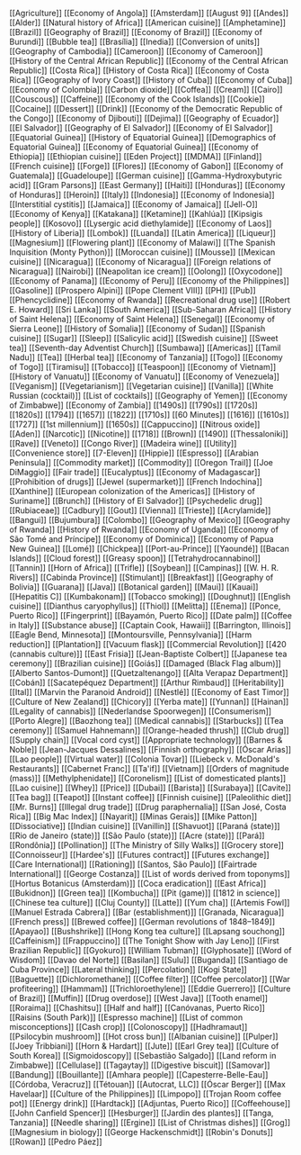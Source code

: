 [[Agriculture]]
[[Economy of Angola]]
[[Amsterdam]]
[[August 9]]
[[Andes]]
[[Alder]]
[[Natural history of Africa]]
[[American cuisine]]
[[Amphetamine]]
[[Brazil]]
[[Geography of Brazil]]
[[Economy of Brazil]]
[[Economy of Burundi]]
[[Bubble tea]]
[[Brasília]]
[[Inedia]]
[[Conversion of units]]
[[Geography of Cambodia]]
[[Cameroon]]
[[Economy of Cameroon]]
[[History of the Central African Republic]]
[[Economy of the Central African Republic]]
[[Costa Rica]]
[[History of Costa Rica]]
[[Economy of Costa Rica]]
[[Geography of Ivory Coast]]
[[History of Cuba]]
[[Economy of Cuba]]
[[Economy of Colombia]]
[[Carbon dioxide]]
[[Coffea]]
[[Cream]]
[[Cairo]]
[[Couscous]]
[[Caffeine]]
[[Economy of the Cook Islands]]
[[Cookie]]
[[Cocaine]]
[[Dessert]]
[[Drink]]
[[Economy of the Democratic Republic of the Congo]]
[[Economy of Djibouti]]
[[Dejima]]
[[Geography of Ecuador]]
[[El Salvador]]
[[Geography of El Salvador]]
[[Economy of El Salvador]]
[[Equatorial Guinea]]
[[History of Equatorial Guinea]]
[[Demographics of Equatorial Guinea]]
[[Economy of Equatorial Guinea]]
[[Economy of Ethiopia]]
[[Ethiopian cuisine]]
[[Eden Project]]
[[MDMA]]
[[Finland]]
[[French cuisine]]
[[Forge]]
[[Flores]]
[[Economy of Gabon]]
[[Economy of Guatemala]]
[[Guadeloupe]]
[[German cuisine]]
[[Gamma-Hydroxybutyric acid]]
[[Gram Parsons]]
[[East Germany]]
[[Haiti]]
[[Honduras]]
[[Economy of Honduras]]
[[Heroin]]
[[Italy]]
[[Indonesia]]
[[Economy of Indonesia]]
[[Interstitial cystitis]]
[[Jamaica]]
[[Economy of Jamaica]]
[[Jell-O]]
[[Economy of Kenya]]
[[Katakana]]
[[Ketamine]]
[[Kahlúa]]
[[Kipsigis people]]
[[Kosovo]]
[[Lysergic acid diethylamide]]
[[Economy of Laos]]
[[History of Liberia]]
[[Lombok]]
[[Luanda]]
[[Latin America]]
[[Liqueur]]
[[Magnesium]]
[[Flowering plant]]
[[Economy of Malawi]]
[[The Spanish Inquisition (Monty Python)]]
[[Moroccan cuisine]]
[[Mousse]]
[[Mexican cuisine]]
[[Nicaragua]]
[[Economy of Nicaragua]]
[[Foreign relations of Nicaragua]]
[[Nairobi]]
[[Neapolitan ice cream]]
[[Oolong]]
[[Oxycodone]]
[[Economy of Panama]]
[[Economy of Peru]]
[[Economy of the Philippines]]
[[Gasoline]]
[[Prospero Alpini]]
[[Pope Clement VIII]]
[[PH]]
[[Pub]]
[[Phencyclidine]]
[[Economy of Rwanda]]
[[Recreational drug use]]
[[Robert E. Howard]]
[[Sri Lanka]]
[[South America]]
[[Sub-Saharan Africa]]
[[History of Saint Helena]]
[[Economy of Saint Helena]]
[[Senegal]]
[[Economy of Sierra Leone]]
[[History of Somalia]]
[[Economy of Sudan]]
[[Spanish cuisine]]
[[Sugar]]
[[Sleep]]
[[Salicylic acid]]
[[Swedish cuisine]]
[[Sweet tea]]
[[Seventh-day Adventist Church]]
[[Sumbawa]]
[[Americas]]
[[Tamil Nadu]]
[[Tea]]
[[Herbal tea]]
[[Economy of Tanzania]]
[[Togo]]
[[Economy of Togo]]
[[Tiramisu]]
[[Tobacco]]
[[Teaspoon]]
[[Economy of Vietnam]]
[[History of Vanuatu]]
[[Economy of Vanuatu]]
[[Economy of Venezuela]]
[[Veganism]]
[[Vegetarianism]]
[[Vegetarian cuisine]]
[[Vanilla]]
[[White Russian (cocktail)]]
[[List of cocktails]]
[[Geography of Yemen]]
[[Economy of Zimbabwe]]
[[Economy of Zambia]]
[[1490s]]
[[1790s]]
[[1720s]]
[[1820s]]
[[1794]]
[[1657]]
[[1822]]
[[1710s]]
[[60 Minutes]]
[[1616]]
[[1610s]]
[[1727]]
[[1st millennium]]
[[1650s]]
[[Cappuccino]]
[[Nitrous oxide]]
[[Aden]]
[[Narcotic]]
[[Nicotine]]
[[1718]]
[[Brown]]
[[1490]]
[[Thessaloniki]]
[[Rave]]
[[Veneto]]
[[Congo River]]
[[Madeira wine]]
[[Utility]]
[[Convenience store]]
[[7-Eleven]]
[[Hippie]]
[[Espresso]]
[[Arabian Peninsula]]
[[Commodity market]]
[[Commodity]]
[[Oregon Trail]]
[[Joe DiMaggio]]
[[Fair trade]]
[[Eucalyptus]]
[[Economy of Madagascar]]
[[Prohibition of drugs]]
[[Jewel (supermarket)]]
[[French Indochina]]
[[Xanthine]]
[[European colonization of the Americas]]
[[History of Suriname]]
[[Brunch]]
[[History of El Salvador]]
[[Psychedelic drug]]
[[Rubiaceae]]
[[Cadbury]]
[[Gout]]
[[Vienna]]
[[Trieste]]
[[Acrylamide]]
[[Bangui]]
[[Bujumbura]]
[[Colombo]]
[[Geography of Mexico]]
[[Geography of Rwanda]]
[[History of Rwanda]]
[[Economy of Uganda]]
[[Economy of São Tomé and Príncipe]]
[[Economy of Dominica]]
[[Economy of Papua New Guinea]]
[[Lomé]]
[[Chickpea]]
[[Port-au-Prince]]
[[Yaoundé]]
[[Bacan Islands]]
[[Cloud forest]]
[[Greasy spoon]]
[[Tetrahydrocannabinol]]
[[Tannin]]
[[Horn of Africa]]
[[Trifle]]
[[Soybean]]
[[Campinas]]
[[W. H. R. Rivers]]
[[Cabinda Province]]
[[Stimulant]]
[[Breakfast]]
[[Geography of Bolivia]]
[[Guarana]]
[[Java]]
[[Botanical garden]]
[[Maui]]
[[Kauai]]
[[Hepatitis C]]
[[Kumbakonam]]
[[Tobacco smoking]]
[[Doughnut]]
[[English cuisine]]
[[Dianthus caryophyllus]]
[[Thiol]]
[[Melitta]]
[[Enema]]
[[Ponce, Puerto Rico]]
[[Fingerprint]]
[[Bayamón, Puerto Rico]]
[[Date palm]]
[[Coffee in Italy]]
[[Substance abuse]]
[[Captain Cook, Hawaii]]
[[Barrington, Illinois]]
[[Eagle Bend, Minnesota]]
[[Montoursville, Pennsylvania]]
[[Harm reduction]]
[[Plantation]]
[[Vacuum flask]]
[[Commercial Revolution]]
[[420 (cannabis culture)]]
[[East Frisia]]
[[Jean-Baptiste Colbert]]
[[Japanese tea ceremony]]
[[Brazilian cuisine]]
[[Goiás]]
[[Damaged (Black Flag album)]]
[[Alberto Santos-Dumont]]
[[Quetzaltenango]]
[[Alta Verapaz Department]]
[[Cobán]]
[[Sacatepéquez Department]]
[[Arthur Rimbaud]]
[[Heritability]]
[[Ital]]
[[Marvin the Paranoid Android]]
[[Nestlé]]
[[Economy of East Timor]]
[[Culture of New Zealand]]
[[Chicory]]
[[Yerba mate]]
[[Yunnan]]
[[Hainan]]
[[Legality of cannabis]]
[[Nederlandse Spoorwegen]]
[[Consumerism]]
[[Porto Alegre]]
[[Baozhong tea]]
[[Medical cannabis]]
[[Starbucks]]
[[Tea ceremony]]
[[Samuel Hahnemann]]
[[Orange-headed thrush]]
[[Club drug]]
[[Supply chain]]
[[Vocal cord cyst]]
[[Appropriate technology]]
[[Barnes & Noble]]
[[Jean-Jacques Dessalines]]
[[Finnish orthography]]
[[Óscar Arias]]
[[Lao people]]
[[Virtual water]]
[[Colonia Tovar]]
[[Liebeck v. McDonald's Restaurants]]
[[Cabernet Franc]]
[[Ta'if]]
[[Vietnam]]
[[Orders of magnitude (mass)]]
[[Methylphenidate]]
[[Coronelism]]
[[List of domesticated plants]]
[[Lao cuisine]]
[[Whey]]
[[Price]]
[[Dubai]]
[[Barista]]
[[Surabaya]]
[[Cavite]]
[[Tea bag]]
[[Teapot]]
[[Instant coffee]]
[[Finnish cuisine]]
[[Paleolithic diet]]
[[Mr. Burns]]
[[Illegal drug trade]]
[[Drug paraphernalia]]
[[San José, Costa Rica]]
[[Big Mac Index]]
[[Nayarit]]
[[Minas Gerais]]
[[Mike Patton]]
[[Dissociative]]
[[Indian cuisine]]
[[Vanillin]]
[[Shavuot]]
[[Paraná (state)]]
[[Rio de Janeiro (state)]]
[[São Paulo (state)]]
[[Acre (state)]]
[[Pará]]
[[Rondônia]]
[[Pollination]]
[[The Ministry of Silly Walks]]
[[Grocery store]]
[[Connoisseur]]
[[Hardee's]]
[[Futures contract]]
[[Futures exchange]]
[[Care International]]
[[Rationing]]
[[Santos, São Paulo]]
[[Fairtrade International]]
[[George Costanza]]
[[List of words derived from toponyms]]
[[Hortus Botanicus (Amsterdam)]]
[[Coca eradication]]
[[East Africa]]
[[Bukidnon]]
[[Green tea]]
[[Kombucha]]
[[Pit (game)]]
[[1812 in science]]
[[Chinese tea culture]]
[[Cluj County]]
[[Latte]]
[[Yum cha]]
[[Artemis Fowl]]
[[Manuel Estrada Cabrera]]
[[Bar (establishment)]]
[[Granada, Nicaragua]]
[[French press]]
[[Brewed coffee]]
[[German revolutions of 1848–1849]]
[[Apayao]]
[[Bushshrike]]
[[Hong Kong tea culture]]
[[Lapsang souchong]]
[[Caffeinism]]
[[Frappuccino]]
[[The Tonight Show with Jay Leno]]
[[First Brazilian Republic]]
[[Gyokuro]]
[[William Tubman]]
[[Glyphosate]]
[[Word of Wisdom]]
[[Davao del Norte]]
[[Basilan]]
[[Sulu]]
[[Buganda]]
[[Santiago de Cuba Province]]
[[Lateral thinking]]
[[Percolation]]
[[Kogi State]]
[[Baguette]]
[[Dichloromethane]]
[[Coffee filter]]
[[Coffee percolator]]
[[War profiteering]]
[[Hammam]]
[[Trichloroethylene]]
[[Eddie Guerrero]]
[[Culture of Brazil]]
[[Muffin]]
[[Drug overdose]]
[[West Java]]
[[Tooth enamel]]
[[Roraima]]
[[Chashitsu]]
[[Half and half]]
[[Canóvanas, Puerto Rico]]
[[Raisins (South Park)]]
[[Espresso machine]]
[[List of common misconceptions]]
[[Cash crop]]
[[Colonoscopy]]
[[Hadhramaut]]
[[Psilocybin mushroom]]
[[Hot cross bun]]
[[Albanian cuisine]]
[[Pulper]]
[[Joey Tribbiani]]
[[Horn & Hardart]]
[[Jute]]
[[Earl Grey tea]]
[[Culture of South Korea]]
[[Sigmoidoscopy]]
[[Sebastião Salgado]]
[[Land reform in Zimbabwe]]
[[Cellulase]]
[[Tagaytay]]
[[Digestive biscuit]]
[[Samovar]]
[[Bandung]]
[[Bouillante]]
[[Amhara people]]
[[Capesterre-Belle-Eau]]
[[Córdoba, Veracruz]]
[[Tétouan]]
[[Autocrat, LLC]]
[[Óscar Berger]]
[[Max Havelaar]]
[[Culture of the Philippines]]
[[Limpopo]]
[[Trojan Room coffee pot]]
[[Energy drink]]
[[Hardtack]]
[[Adjuntas, Puerto Rico]]
[[Coffeehouse]]
[[John Canfield Spencer]]
[[Hesburger]]
[[Jardin des plantes]]
[[Tanga, Tanzania]]
[[Needle sharing]]
[[Ergine]]
[[List of Christmas dishes]]
[[Grog]]
[[Magnesium in biology]]
[[George Hackenschmidt]]
[[Robin's Donuts]]
[[Rowan]]
[[Pedro Páez]]
